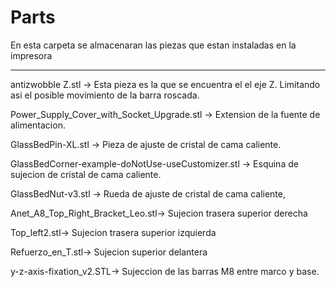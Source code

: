 # Parts
En esta carpeta se almacenaran las piezas que estan instaladas en la impresora
_________________________________________________________________________________________
 
antizwobble Z.stl -> Esta pieza es la que se encuentra el el eje Z. Limitando asi
 el posible movimiento de la barra roscada.

Power_Supply_Cover_with_Socket_Upgrade.stl -> Extension de la fuente de alimentacion.

GlassBedPin-XL.stl -> Pieza de ajuste de cristal de cama caliente.

GlassBedCorner-example-doNotUse-useCustomizer.stl -> Esquina de sujecion de cristal de cama caliente.

GlassBedNut-v3.stl -> Rueda de ajuste de cristal de cama caliente,

Anet_A8_Top_Right_Bracket_Leo.stl-> Sujecion trasera superior derecha

Top_left2.stl-> Sujecion trasera superior izquierda

Refuerzo_en_T.stl-> Sujecion superior delantera

y-z-axis-fixation_v2.STL-> Sujeccion de las barras M8 entre marco y base.
